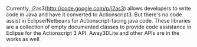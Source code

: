 Currently, j2as3(http://code.google.com/p/j2as3) allows developers to write code in Java and have it converted to Actionscript3. But there's no code assist in Eclipse/Netbeans for Actionscript-facing java code. These libraries are a collection of empty documented classes to provide code assistance in Eclipse for the Actionscript 3 API. Away3DLite and other APIs are in the works as well.